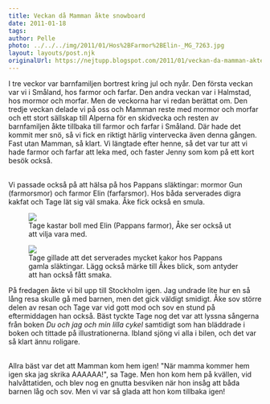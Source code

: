 ```yaml
---
title: Veckan då Mamman åkte snowboard
date: 2011-01-18
tags: 	
author: Pelle
photo: ../../../img/2011/01/Hos%2BFarmor%2BElin-_MG_7263.jpg
layout: layouts/post.njk
originalUrl: https://nejtupp.blogspot.com/2011/01/veckan-da-mamman-akte-snowboard.html
---
```


I tre veckor var barnfamiljen bortrest kring jul och nyår. Den första veckan var vi i Småland, hos farmor och farfar. Den andra veckan var i Halmstad, hos mormor och morfar. Men de veckorna har vi redan berättat om. Den tredje veckan delade vi på oss och Mamman reste med mormor och morfar och ett stort sällskap till Alperna för en skidvecka och resten av barnfamiljen åkte tillbaka till farmor och farfar i Småland. Där hade det kommit mer snö, så vi fick en riktigt härlig vintervecka även denna gången. Fast utan Mamman, så klart. Vi längtade efter henne, så det var tur att vi hade farmor och farfar att leka med, och faster Jenny som kom på ett kort besök också.
<br><br>

Vi passade också på att hälsa på hos Pappans släktingar: mormor Gun (farmorsmor) och farmor Elin (farfarsmor). Hos båda serverades digra kakfat och Tage lät sig väl smaka. Åke fick också en smula.

<figure>
	 <img src="../../../img/2011/01/Hos%2BFarmor%2BElin-_MG_7291.jpg">
	<figcaption>Tage kastar boll med Elin (Pappans farmor), Åke ser också ut att vilja vara med.</figcaption>
</figure>

<figure>
	 <img src="../../../img/2011/01/Hos%2BFarmor%2BElin-_MG_7263.jpg">
	<figcaption>Tage gillade att det serverades mycket kakor hos Pappans gamla släktingar. Lägg också märke till Åkes blick, som antyder att han också fått smaka.</figcaption>
</figure>


På fredagen åkte vi bil upp till Stockholm igen. Jag undrade lite hur en så lång resa skulle gå med barnen, men det gick väldigt smidigt. Åke sov större delen av resan och Tage var vid gott mod och sov en stund på eftermiddagen han också. Bäst tyckte Tage nog det var att lyssna sångerna från boken *Du och jag och min lilla cykel* samtidigt som han bläddrade i boken och tittade på illustrationerna. Ibland sjöng vi alla i bilen, och det var så klart ännu roligare.
<br><br>

Allra bäst var det att Mamman kom hem igen! "När mamma kommer hem igen ska jag skrika AAAAAA!", sa Tage. Men hon kom hem på kvällen, vid halvåttatiden, och blev nog en gnutta besviken när hon insåg att båda barnen låg och sov. Men vi var så glada att hon kom tillbaka igen!



